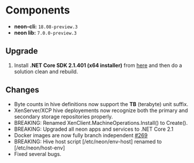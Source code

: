 # Components

* **neon-cli:** `18.08-preview.3`
* **neon lib:** `7.0.0-preview.3`

## Upgrade

1. Install **.NET Core SDK 2.1.401 (x64 installer)** from [here](https://www.microsoft.com/net/download/dotnet-core/2.1) and then do a solution clean and rebuild.

## Changes

* Byte counts in hive definitions now support the **TB** (terabyte) unit suffix.
* XenServer/XCP hive deployements now recognize both the primary and secondary storage repositories properly.
* BREAKING: Renamed XenClient.MachineOperations.Install() to Create().
* BREAKING: Upgraded all neon apps and services to .NET Core 2.1
* Docker images are now fully branch independent [#269](https://github.com/jefflill/NeonForge/issues/269)
* BREAKING: Hive host script [/etc/neon/env-host] renamed to [/etc/neon/host-env]
* Fixed several bugs.
